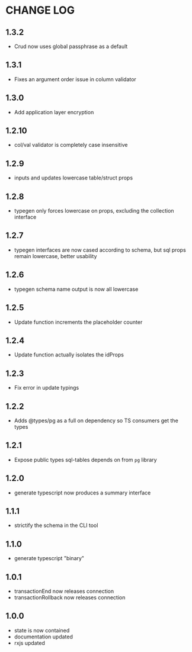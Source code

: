# CHANGE LOG

## 1.3.2

- Crud now uses global passphrase as a default

## 1.3.1

- Fixes an argument order issue in column validator

## 1.3.0

- Add application layer encryption

## 1.2.10

- col/val validator is completely case insensitive

## 1.2.9

- inputs and updates lowercase table/struct props

## 1.2.8

- typegen only forces lowercase on props, excluding the collection interface

## 1.2.7

- typegen interfaces are now cased according to schema, but sql props
remain lowercase, better usability

## 1.2.6

- typegen schema name output is now all lowercase

## 1.2.5

- Update function increments the placeholder counter

## 1.2.4

- Update function actually isolates the idProps

## 1.2.3

- Fix error in update typings

## 1.2.2

- Adds @types/pg as a full on dependency so TS consumers get the types

## 1.2.1

- Expose public types sql-tables depends on from `pg` library

## 1.2.0

- generate typescript now produces a summary interface

## 1.1.1

- strictify the schema in the CLI tool

## 1.1.0

- generate typescript "binary"

## 1.0.1

- transactionEnd now releases connection
- transactionRollback now releases connection

## 1.0.0

- state is now contained
- documentation updated
- rxjs updated

